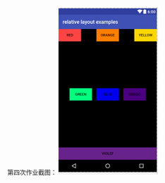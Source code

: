 第四次作业截图：
![image text](https://raw.githubusercontent.com/chubenwuxia/pitcure/master/TIM%E5%9B%BE%E7%89%8720180404201503.png)
